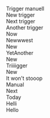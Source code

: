 Trigger manuell\
New trigger\
Next trigger\
Another trigger\
Now\
Newwwest\
New\
YetAnother\
New\
Triiiigger\
New\
It won't stooop\
Manual\
Next\
Today\
Helli\
Hello
